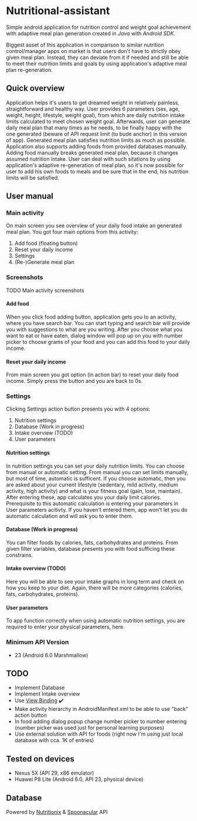 # Nutritional-assistant
Simple android application for nutrition control and weight goal achievement with adaptive meal plan generation created in _Java_ with _Android SDK_.

Biggest asset of this application in comparison to similar nutrition control/manager apps on market is that users don't have to strictly obey given meal plan. Instead, they can deviate from it if needed and still be able to meet their nutrition limits and goals by using application's adaptive meal plan re-generation.

## Quick overview
Application helps it's users to get dreamed weight in relatively painless, straightforward and healthy way. User provides 6 parameters (sex, age, weight, height, lifestyle, weight goal), from which are daily nutrition intake limits calculated to meet chosen weight goal. Afterwards, user can generate daily meal plan that many times as he needs, to be finally happy with the one generated (beware of API request limit (tu bude anchor) in this version of app). Generated meal plan satisfies nutrition limits as much as possible. Application also supports adding foods from provided databases manually. Adding food manually breaks generated meal plan, because it changes assumed nutrition intake. User can deal with such sitations by using application's adaptive re-generation of meal plan, so it's now possible for user to add his own foods to meals and be sure that in the end, his nutrition limits will be satisfied.

## User manual

### Main activity
On main screen you see overview of your daily food intake an generated meal plan. You got four main options from this activity:

1. Add food (floating button)
2. Reset your daily income
3. Settings
4. (Re-)Generate meal plan

### Screenshots
TODO Main activity screenshots

#### Add food
When you click food adding button, application gets you to an activity, where you have search bar.
You can start typing and search bar will provide you with suggestions to what are you writing.
After you choose what you want to eat or have eaten, dialog window will pop up on you with number picker to choose grams of your food
and you can add this food to your daily income.

#### Reset your daily income
From main screen you got option (in action bar) to reset your daily food income. Simply press the button and you are back to 0s.

### Settings
Clicking Settings action button presents you with 4 options:

1. Nutrition settings
2. Database (Work in progress)
3. Intake overview (TODO)
4. User parameters

#### Nutrition settings
In nutrition settings you can set your daily nutrition limits. You can choose from manual or automatic setting.
From manual you can set limits manually, but most of time, automatic is sufficent. If you choose automatic, then you are asked about your current lifestyle
(sedentary, mild activity, medium activity, high activity) and what is your fitness goal (gain, lose, maintain). After entering these, app calculates you your daily limit calories.
Prerequisite to this automatic calculation is entering your parameters in User parameters acitivty. If you haven't entered them, app won't let you do automatic calculation
and will ask you to enter them.

#### Database (Work in progress)
You can filter foods by calories, fats, carbohydrates and proteins. From given filter variables, database presents you with food sufficing these constrains.

#### Intake overview (TODO)
Here you will be able to see your intake graphs in long term and check on how you keep to your diet.
Again, there will be more categories (calories, fats, carbohydrates, proteins).

#### User parameters
To app function correctly when using automatic nutrition settings, you are required to enter your physical parameters, here.

### Minimum API Version
* 23 (Android 6.0 Marshmallow)

## TODO
* Implement Database
* Implement Intake overview
* Use [View Binding](https://developer.android.com/topic/libraries/view-binding) :heavy_check_mark:
* Make activity hierarchy in AndroidManifest.xml to be able to use "back" action button
* In food adding dialog popup change number picker to number entering (number picker was used just for personal learning purposes)
* Use external solution with API for foods (right now I'm using just local database with cca. 1K of entries)

## Tested on devices
* Nexus 5X (API 29, x86 emulator)
* Huawei P8 Lite (Android 6.0, API 23, physical device)

## Database
Powered by [Nutritionix](https://www.nutritionix.com/business/api) & [Spoonacular](https://spoonacular.com/food-api) API
